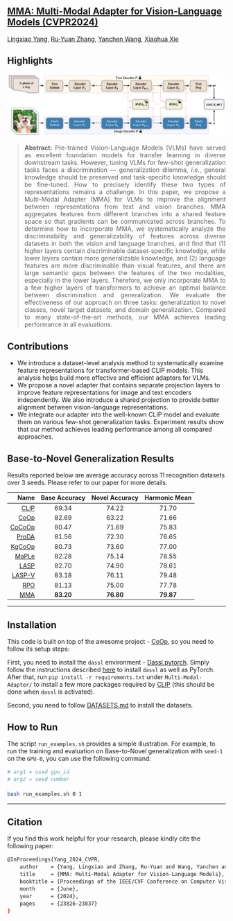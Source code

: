 ## [**MMA: Multi-Modal Adapter for Vision-Language Models (CVPR2024)**](https://openaccess.thecvf.com/content/CVPR2024/papers/Yang_MMA_Multi-Modal_Adapter_for_Vision-Language_Models_CVPR_2024_paper.pdf)<br>
[Lingxiao Yang](https://zjjconan.github.io/), [Ru-Yuan Zhang](https://ruyuanzhang.github.io/), [Yanchen Wang](https://ppwangyc.github.io/), [Xiaohua Xie](https://cse.sysu.edu.cn/content/2478)

## Highlights

![MMA](docs/MMA-framework.png)

> **<p align="justify"> Abstract:** Pre-trained Vision-Language Models (VLMs) have served as excellent foundation models for transfer learning in diverse downstream tasks. However, tuning VLMs for few-shot generalization tasks faces a discrimination — generalization dilemma, *i.e.*, general knowledge should be preserved and task-specific knowledge should be fine-tuned. How to precisely identify these two types of representations remains a challenge. In this paper, we propose a Multi-Modal Adapter (MMA) for VLMs to improve the alignment between representations from text and vision branches. MMA aggregates features from different branches into a shared feature space so that gradients can be communicated across branches. To determine how to incorporate MMA, we systematically analyze the discriminability and generalizability of features across diverse datasets in both the vision and language branches, and find that (1) higher layers contain discriminable dataset-specific knowledge, while lower layers contain more generalizable knowledge, and (2) language features are more discriminable than visual features, and there are large semantic gaps between the features of the two modalities, especially in the lower layers. Therefore, we only incorporate MMA to a few higher layers of transformers to achieve an optimal balance between discrimination and generalization. We evaluate the effectiveness of our approach on three tasks: generalization to novel classes, novel target datasets, and domain generalization. Compared to many state-of-the-art methods, our MMA achieves leading performance in all evaluations. </p>

## Contributions

- We introduce a dataset-level analysis method to systematically examine feature representations for transformer-based CLIP models. This analysis helps build more effective and efficient adapters for VLMs. 
- We propose a novel adapter that contains separate projection layers to improve feature representations for image and text encoders independently. We also introduce a shared projection to provide better alignment between
vision-language representations.
- We integrate our adapter into the well-known CLIP model and evaluate them on various few-shot generalization tasks. Experiment results show that our method achieves leading performance among all compared approaches.

## Base-to-Novel Generalization Results
Results reported below are average accuracy across 11 recognition datasets over 3 seeds. Please refer to our paper for more details.

| Name                                          |   Base Accuracy   |   Novel Accuracy  |   Harmonic Mean   |
| ---------------:                              | :---------------: | :---------------: | :---------------: |
| [CLIP](https://arxiv.org/abs/2103.00020)      |       69.34       |       74.22       |       71.70       |
| [CoOp](https://arxiv.org/abs/2109.01134)      |       82.69       |       63.22       |       71.66       |
| [CoCoOp](https://arxiv.org/abs/2203.05557)    |       80.47       |       71.69       |       75.83       |
| [ProDA](https://arxiv.org/pdf/2205.03340)     |       81.56       |       72.30       |       76.65       |
| [KgCoOp](https://arxiv.org/pdf/2303.13283)    |       80.73       |       73.60       |       77.00       |
| [MaPLe](https://arxiv.org/abs/2210.03117)     |       82.28       |       75.14       |       78.55       |
| [LASP](https://arxiv.org/pdf/2210.01115)      |       82.70       |       74.90       |       78.61       |
| [LASP-V](https://arxiv.org/pdf/2210.01115)    |       83.18       |       76.11       |       79.48       |
| [RPO](https://arxiv.org/pdf/2308.14960)       |       81.13       |       75.00       |       77.78       |
| [MMA](https://openaccess.thecvf.com/content/CVPR2024/papers/Yang_MMA_Multi-Modal_Adapter_for_Vision-Language_Models_CVPR_2024_paper.pdf)    | **83.20** | **76.80** | **79.87** |

------------------------------------------------------------

## Installation 
This code is built on top of the awesome project - [CoOp](https://github.com/KaiyangZhou/CoOp), so you need to follow its setup steps:

First, you need to install the `dassl` environment - [Dassl.pytorch](https://github.com/KaiyangZhou/Dassl.pytorch). Simply follow the instructions described [here](https://github.com/KaiyangZhou/Dassl.pytorch#installation) to install `dassl` as well as PyTorch. After that, run `pip install -r requirements.txt` under `Multi-Modal-Adapter/` to install a few more packages required by [CLIP](https://github.com/openai/CLIP) (this should be done when `dassl` is activated).

Second, you need to follow [DATASETS.md](docs/DATASETS.md) to install the datasets.


## How to Run

The script `run_examples.sh` provides a simple illustration. For example, to run the training and evaluation on Base-to-Novel generalization with `seed-1` on the `GPU-0`, you can use the following command:

```bash
# arg1 = used gpu_id
# arg2 = seed number

bash run_examples.sh 0 1
```

------------------------------------------------------------

## Citation
If you find this work helpful for your research, please kindly cite the following paper:

```bash
@InProceedings{Yang_2024_CVPR,
    author    = {Yang, Lingxiao and Zhang, Ru-Yuan and Wang, Yanchen and Xie, Xiaohua},
    title     = {MMA: Multi-Modal Adapter for Vision-Language Models},
    booktitle = {Proceedings of the IEEE/CVF Conference on Computer Vision and Pattern Recognition (CVPR)},
    month     = {June},
    year      = {2024},
    pages     = {23826-23837}
}
```
